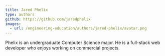 ```yaml
---
title: Jared Phelix
type: authors
github: https://github.com/jaredphelix
images:
  - url: /engineering-education/authors/jared-phelix/avatar.png 
---
```

Phelix is an undergraduate Computer Science major. He is a full-stack web developer who enjoys working on commercial projects.
